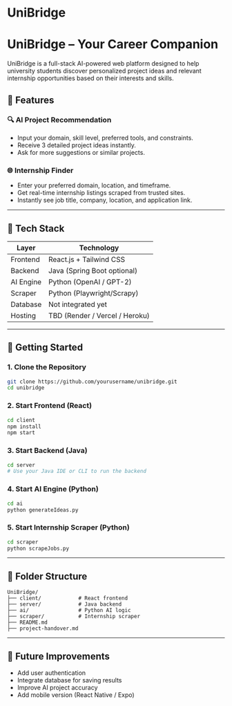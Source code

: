 # UniBridge

# UniBridge – Your Career Companion

UniBridge is a full-stack AI-powered web platform designed to help university students discover personalized project ideas and relevant internship opportunities based on their interests and skills.

## 🌟 Features

### 🔍 AI Project Recommendation

* Input your domain, skill level, preferred tools, and constraints.
* Receive 3 detailed project ideas instantly.
* Ask for more suggestions or similar projects.

### 🌐 Internship Finder

* Enter your preferred domain, location, and timeframe.
* Get real-time internship listings scraped from trusted sites.
* Instantly see job title, company, location, and application link.

---

## 🧱 Tech Stack

| Layer     | Technology                     |
| --------- | ------------------------------ |
| Frontend  | React.js + Tailwind CSS        |
| Backend   | Java (Spring Boot optional)    |
| AI Engine | Python (OpenAI / GPT-2)        |
| Scraper   | Python (Playwright/Scrapy)     |
| Database  | Not integrated yet             |
| Hosting   | TBD (Render / Vercel / Heroku) |

---

## 🚀 Getting Started

### 1. Clone the Repository

```bash
git clone https://github.com/yourusername/unibridge.git
cd unibridge
```

### 2. Start Frontend (React)

```bash
cd client
npm install
npm start
```

### 3. Start Backend (Java)

```bash
cd server
# Use your Java IDE or CLI to run the backend
```

### 4. Start AI Engine (Python)

```bash
cd ai
python generateIdeas.py
```

### 5. Start Internship Scraper (Python)

```bash
cd scraper
python scrapeJobs.py
```

---

## 📁 Folder Structure

```
UniBridge/
├── client/            # React frontend
├── server/            # Java backend
├── ai/                # Python AI logic
├── scraper/           # Internship scraper
├── README.md
├── project-handover.md
```

---

## 📌 Future Improvements

* Add user authentication
* Integrate database for saving results
* Improve AI project accuracy
* Add mobile version (React Native / Expo)

